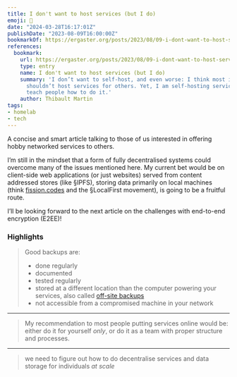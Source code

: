 ```yaml
---
title: I don't want to host services (but I do)
emoji: 💼
date: "2024-03-28T16:17:01Z"
publishDate: "2023-08-09T16:00:00Z"
bookmarkOf: https://ergaster.org/posts/2023/08/09-i-dont-want-to-host-services-but-i-do/
references:
  bookmark:
    url: https://ergaster.org/posts/2023/08/09-i-dont-want-to-host-services-but-i-do/
    type: entry
    name: I don't want to host services (but I do)
    summary: 'I don’t want to self-host, and even worse: I think most individuals
      shouldn’t host services for others. Yet, I am self-hosting services and I even
      teach people how to do it.'
    author: Thibault Martin
tags:
- homelab
- tech
---
```


A concise and smart article talking to those of us interested in offering hobby networked services to others.

I’m still in the mindset that a form of fully decentralised systems could overcome many of the issues mentioned here. My current bet would be on client-side web applications (or just websites) served from content addressed stores (like §IPFS), storing data primarily on local machines (think [fission.codes](https://fission.codes) and the §LocalFirst movement),  is going to be a fruitful route.

I’ll be looking forward to the next article on the challenges with end-to-end encryption (E2EE)!


### Highlights

> Good backups are:
> 
> * done regularly
> * documented
> * tested regularly
> * stored at a different location than the computer powering your services, also called [off-site backups](https://en.wikipedia.org/wiki/Backup#Off-site%5Fdata%5Fprotection)
> * not accessible from a compromised machine in your network

---

> My recommendation to most people putting services online would be: either do it for yourself _only_, or do it as a team with proper structure and processes.

---

> we need to figure out how to do decentralise services and data storage for individuals _at scale_

